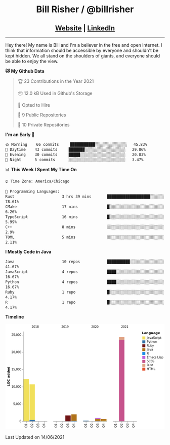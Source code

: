 
<h1 align="center">
    Bill Risher / @billrisher <br />
</h1>
<h2 align="center">
    <a href="https://billrisher.com">Website</a> | <a href="https://linkedin.com/in/william-risher">LinkedIn</a>
 </h2>

---

Hey there! My name is Bill and I'm a believer in the free and open internet. 
I think that information should be accessible by everyone and shouldn't be kept hidden. 
We all stand on the shoulders of giants, and everyone should be able to enjoy the view.

<!--START_SECTION:waka-->
**🐱 My Github Data** 

> 🏆 23 Contributions in the Year 2021
 > 
> 📦 12.0 kB Used in Github's Storage 
 > 
> 💼 Opted to Hire
 > 
> 📜 9 Public Repositories 
 > 
> 🔑 10 Private Repositories  
 > 
**I'm an Early 🐤** 

```text
🌞 Morning    66 commits     ███████████░░░░░░░░░░░░░░   45.83% 
🌆 Daytime    43 commits     ███████░░░░░░░░░░░░░░░░░░   29.86% 
🌃 Evening    30 commits     █████░░░░░░░░░░░░░░░░░░░░   20.83% 
🌙 Night      5 commits      ░░░░░░░░░░░░░░░░░░░░░░░░░   3.47%

```


📊 **This Week I Spent My Time On** 

```text
⌚︎ Time Zone: America/Chicago

💬 Programming Languages: 
Rust                     3 hrs 39 mins       ███████████████████░░░░░░   78.61% 
CMake                    17 mins             █░░░░░░░░░░░░░░░░░░░░░░░░   6.26% 
TypeScript               16 mins             █░░░░░░░░░░░░░░░░░░░░░░░░   5.99% 
C++                      8 mins              ░░░░░░░░░░░░░░░░░░░░░░░░░   2.9% 
TOML                     5 mins              ░░░░░░░░░░░░░░░░░░░░░░░░░   2.11%

```

**I Mostly Code in Java** 

```text
Java                     10 repos            ██████████░░░░░░░░░░░░░░░   41.67% 
JavaScript               4 repos             ████░░░░░░░░░░░░░░░░░░░░░   16.67% 
Python                   4 repos             ████░░░░░░░░░░░░░░░░░░░░░   16.67% 
Ruby                     1 repo              █░░░░░░░░░░░░░░░░░░░░░░░░   4.17% 
R                        1 repo              █░░░░░░░░░░░░░░░░░░░░░░░░   4.17%

```


**Timeline**

![Chart not found](https://raw.githubusercontent.com/billrisher/billrisher/main/charts/bar_graph.png) 


 Last Updated on 14/06/2021
<!--END_SECTION:waka-->
